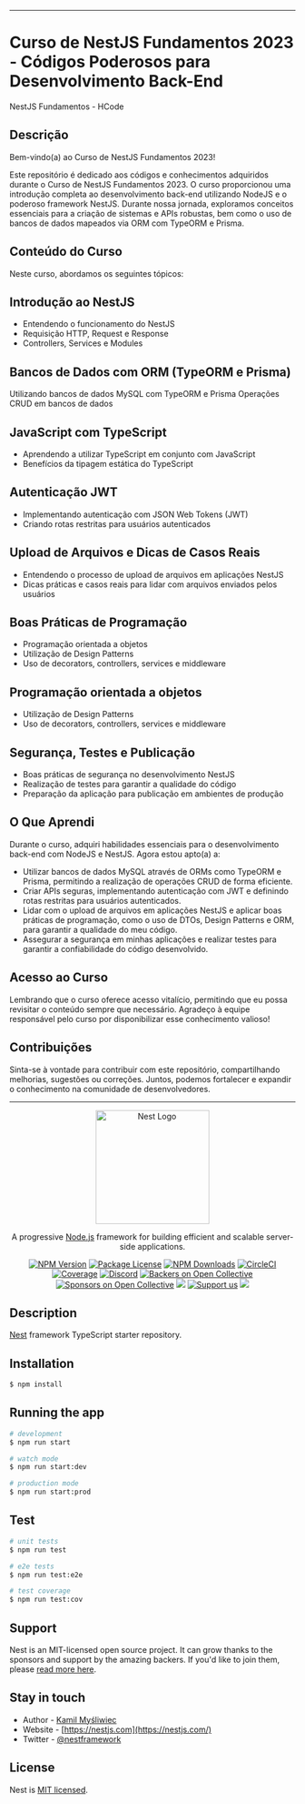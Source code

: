 __________________________________________________________________________________________________________________________________________________________________________________________________________________________________________________________________________________________________________

# Curso de NestJS Fundamentos 2023 - Códigos Poderosos para Desenvolvimento Back-End
NestJS Fundamentos - HCode

## Descrição
Bem-vindo(a) ao Curso de NestJS Fundamentos 2023!

Este repositório é dedicado aos códigos e conhecimentos adquiridos durante o Curso de NestJS Fundamentos 2023. O curso proporcionou uma introdução completa ao desenvolvimento back-end utilizando NodeJS e o poderoso framework NestJS. Durante nossa jornada, exploramos conceitos essenciais para a criação de sistemas e APIs robustas, bem como o uso de bancos de dados mapeados via ORM com TypeORM e Prisma.

## Conteúdo do Curso
Neste curso, abordamos os seguintes tópicos:

## Introdução ao NestJS
- Entendendo o funcionamento do NestJS
- Requisição HTTP, Request e Response
- Controllers, Services e Modules

## Bancos de Dados com ORM (TypeORM e Prisma)
Utilizando bancos de dados MySQL com TypeORM e Prisma
Operações CRUD em bancos de dados

## JavaScript com TypeScript
- Aprendendo a utilizar TypeScript em conjunto com JavaScript
- Benefícios da tipagem estática do TypeScript

## Autenticação JWT
- Implementando autenticação com JSON Web Tokens (JWT)
- Criando rotas restritas para usuários autenticados

## Upload de Arquivos e Dicas de Casos Reais
- Entendendo o processo de upload de arquivos em aplicações NestJS
- Dicas práticas e casos reais para lidar com arquivos enviados pelos usuários

## Boas Práticas de Programação
- Programação orientada a objetos
- Utilização de Design Patterns
- Uso de decorators, controllers, services e middleware

## Programação orientada a objetos
- Utilização de Design Patterns
- Uso de decorators, controllers, services e middleware

## Segurança, Testes e Publicação
- Boas práticas de segurança no desenvolvimento NestJS
- Realização de testes para garantir a qualidade do código
- Preparação da aplicação para publicação em ambientes de produção

## O Que Aprendi
Durante o curso, adquiri habilidades essenciais para o desenvolvimento back-end com NodeJS e NestJS. Agora estou apto(a) a:

- Utilizar bancos de dados MySQL através de ORMs como TypeORM e Prisma, permitindo a realização de operações CRUD de forma eficiente.
- Criar APIs seguras, implementando autenticação com JWT e definindo rotas restritas para usuários autenticados.
- Lidar com o upload de arquivos em aplicações NestJS e aplicar boas práticas de programação, como o uso de DTOs, Design Patterns e ORM, para garantir a qualidade do meu código.
- Assegurar a segurança em minhas aplicações e realizar testes para garantir a confiabilidade do código desenvolvido.

## Acesso ao Curso
Lembrando que o curso oferece acesso vitalício, permitindo que eu possa revisitar o conteúdo sempre que necessário. Agradeço à equipe responsável pelo curso por disponibilizar esse conhecimento valioso!

## Contribuições
Sinta-se à vontade para contribuir com este repositório, compartilhando melhorias, sugestões ou correções. Juntos, podemos fortalecer e expandir o conhecimento na comunidade de desenvolvedores.


__________________________________________________________________________________________________________________________________________________________________________________________________________________________________________________________________________________________________________


<p align="center">
  <a href="http://nestjs.com/" target="blank"><img src="https://nestjs.com/img/logo-small.svg" width="200" alt="Nest Logo" /></a>
</p>

[circleci-image]: https://img.shields.io/circleci/build/github/nestjs/nest/master?token=abc123def456
[circleci-url]: https://circleci.com/gh/nestjs/nest

  <p align="center">A progressive <a href="http://nodejs.org" target="_blank">Node.js</a> framework for building efficient and scalable server-side applications.</p>
    <p align="center">
<a href="https://www.npmjs.com/~nestjscore" target="_blank"><img src="https://img.shields.io/npm/v/@nestjs/core.svg" alt="NPM Version" /></a>
<a href="https://www.npmjs.com/~nestjscore" target="_blank"><img src="https://img.shields.io/npm/l/@nestjs/core.svg" alt="Package License" /></a>
<a href="https://www.npmjs.com/~nestjscore" target="_blank"><img src="https://img.shields.io/npm/dm/@nestjs/common.svg" alt="NPM Downloads" /></a>
<a href="https://circleci.com/gh/nestjs/nest" target="_blank"><img src="https://img.shields.io/circleci/build/github/nestjs/nest/master" alt="CircleCI" /></a>
<a href="https://coveralls.io/github/nestjs/nest?branch=master" target="_blank"><img src="https://coveralls.io/repos/github/nestjs/nest/badge.svg?branch=master#9" alt="Coverage" /></a>
<a href="https://discord.gg/G7Qnnhy" target="_blank"><img src="https://img.shields.io/badge/discord-online-brightgreen.svg" alt="Discord"/></a>
<a href="https://opencollective.com/nest#backer" target="_blank"><img src="https://opencollective.com/nest/backers/badge.svg" alt="Backers on Open Collective" /></a>
<a href="https://opencollective.com/nest#sponsor" target="_blank"><img src="https://opencollective.com/nest/sponsors/badge.svg" alt="Sponsors on Open Collective" /></a>
  <a href="https://paypal.me/kamilmysliwiec" target="_blank"><img src="https://img.shields.io/badge/Donate-PayPal-ff3f59.svg"/></a>
    <a href="https://opencollective.com/nest#sponsor"  target="_blank"><img src="https://img.shields.io/badge/Support%20us-Open%20Collective-41B883.svg" alt="Support us"></a>
  <a href="https://twitter.com/nestframework" target="_blank"><img src="https://img.shields.io/twitter/follow/nestframework.svg?style=social&label=Follow"></a>
</p>
  <!--[![Backers on Open Collective](https://opencollective.com/nest/backers/badge.svg)](https://opencollective.com/nest#backer)
  [![Sponsors on Open Collective](https://opencollective.com/nest/sponsors/badge.svg)](https://opencollective.com/nest#sponsor)-->

## Description

[Nest](https://github.com/nestjs/nest) framework TypeScript starter repository.

## Installation

```bash
$ npm install
```

## Running the app

```bash
# development
$ npm run start

# watch mode
$ npm run start:dev

# production mode
$ npm run start:prod
```

## Test

```bash
# unit tests
$ npm run test

# e2e tests
$ npm run test:e2e

# test coverage
$ npm run test:cov
```

## Support

Nest is an MIT-licensed open source project. It can grow thanks to the sponsors and support by the amazing backers. If you'd like to join them, please [read more here](https://docs.nestjs.com/support).

## Stay in touch

- Author - [Kamil Myśliwiec](https://kamilmysliwiec.com)
- Website - [https://nestjs.com](https://nestjs.com/)
- Twitter - [@nestframework](https://twitter.com/nestframework)

## License

Nest is [MIT licensed](LICENSE).
